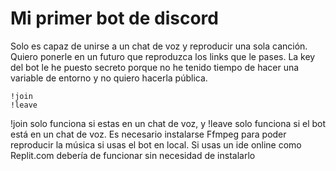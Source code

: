 # Mi primer bot de discord
Solo es capaz de unirse a un chat de voz y reproducir una sola canción. Quiero ponerle en un futuro que reproduzca los links que le pases. La key del bot le he puesto secreto porque no he tenido tiempo de hacer una variable de entorno y no quiero hacerla pública. 
```
!join
!leave
```

!join solo funciona si estas en un chat de voz, y !leave solo funciona si el bot está en un chat de voz.
Es necesario instalarse Ffmpeg para poder reproducir la música si usas el bot en local. Si usas un ide online como Replit.com debería de funcionar sin necesidad de instalarlo
